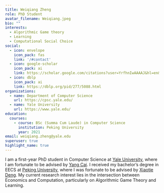 ```yaml
---
title: Weiqiang Zheng
role: PhD Student
avatar_filename: Weiqiang.jpeg
bio: ""
interests:
  - Algorithmic Game theory
  - Learning
  - Computational Social Choice
social:
  - icon: envelope
    icon_pack: fas
    link: '/#contact'
  - icon: google-scholar
    icon_pack: ai
    link: https://scholar.google.com/citations?user=YrfhnIwAAAAJ&hl=en&oi=sra
  - icon: dblp
    icon_pack: ai
    link: https://dblp.org/pid/277/5088.html
organizations:
  - name: Department of Computer Science
    url: https://cpsc.yale.edu/
  - name: Yale University
    url: https://www.yale.edu/
education:
  courses:
    - course: BSc (Summa Cum Laude) in Computer Science
      institution: Peking University
      year: 2021
email: weiqiang.zheng@yale.edu
superuser: true
highlight_name: true
---
```


I am a first-year PhD student in Computer Science at [Yale University](https://www.yale.edu/), where I am fortunate to be advised by [Yang Cai](http://www.cs.yale.edu/homes/cai/).  I received my bachelor’s degree in EECS at [Peking University](https://english.pku.edu.cn/), where I was fortunate to be advised by [Xiaotie Deng](https://cfcs.pku.edu.cn/english/people/faculty/xiaotiedeng/index.htm). My current research interest lies in the intersection between Economics and Computation, particularly on Algorithmic Game Theory and Learning. 
